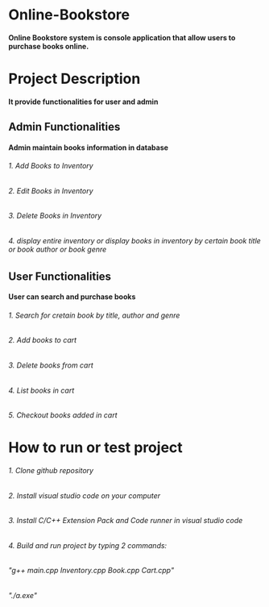 # Online-Bookstore
#### Online Bookstore system is console application that allow users to purchase books online.

# Project Description
#### It provide functionalities for user and admin

## Admin Functionalities
#### Admin maintain books information in database

###### 1. Add Books to Inventory
###### 2. Edit Books in Inventory
###### 3. Delete Books in Inventory
###### 4. display entire inventory or display books in inventory by certain book title or book author or book genre

## User Functionalities
#### User can search and purchase books

###### 1. Search for cretain book by title, author and genre
###### 2. Add books to cart
###### 3. Delete books from cart
###### 4. List books in cart
###### 5. Checkout books added in cart

# How to run or test project

###### 1. Clone github repository
###### 2. Install visual studio code on your computer
###### 3. Install C/C++ Extension Pack and Code runner in visual studio code
###### 4. Build and run project by typing 2 commands:
######   "g++ main.cpp Inventory.cpp Book.cpp Cart.cpp"
######    "./a.exe"




